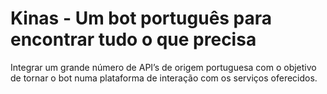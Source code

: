 # Kinas - Um bot português para encontrar tudo o que precisa

Integrar um grande número de API’s de origem portuguesa com o objetivo de tornar o bot numa plataforma de interação com os serviços oferecidos.

